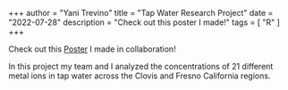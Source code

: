 +++
author = "Yani Trevino"
title = "Tap Water Research Project"
date = "2022-07-28"
description = "Check out this poster I made!"
tags = [
    "R"
]
+++

Check out this [Poster](fall21_water_research.pdf) I made in collaboration!

In this project my team and I analyzed the concentrations of 21 different metal ions in tap water across the Clovis and Fresno California regions. 
